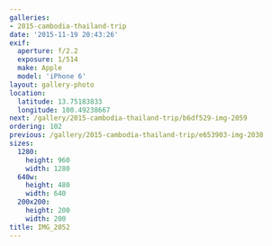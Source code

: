 ```yaml
---
galleries:
- 2015-cambodia-thailand-trip
date: '2015-11-19 20:43:26'
exif:
  aperture: f/2.2
  exposure: 1/514
  make: Apple
  model: 'iPhone 6'
layout: gallery-photo
location:
  latitude: 13.75183833
  longitude: 100.49238667
next: /gallery/2015-cambodia-thailand-trip/b6df529-img-2059
ordering: 102
previous: /gallery/2015-cambodia-thailand-trip/e653903-img-2038
sizes:
  1280:
    height: 960
    width: 1280
  640w:
    height: 480
    width: 640
  200x200:
    height: 200
    width: 200
title: IMG_2052
---
```

